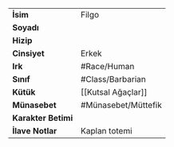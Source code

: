 |  |  |  
|---|---|  
| **İsim** | Filgo|  
| **Soyadı** | |  
| **Hizip** | |  
| **Cinsiyet** | Erkek|  
| **Irk** | #Race/Human|  
| **Sınıf** | #Class/Barbarian|  
| **Kütük** | [[Kutsal Ağaçlar]]|  
| **Münasebet** | #Münasebet/Müttefik|  
| **Karakter Betimi** | |  
| **İlave Notlar** | Kaplan totemi|  
